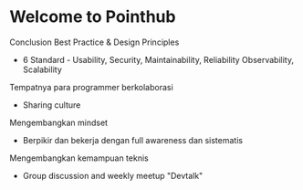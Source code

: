 <h1 class="font-extrabold">Welcome to <span class="text-green-500">Pointhub</span></h1>

<div>
  <p class="text-sm -mt-10 font-bold text-gray-300 py-1 rounded cursor-pointer">
    <span class="text-3xl font-bold text-gray-400 py-1 rounded cursor-pointer">
      Conclusion
    </span>
    <span>Best Practice & Design Principles</span>
    <ul class="text-xs font-light">
      <li>6 Standard - Usability, Security, Maintainability, Reliability Observability, Scalability</li>
    </ul>
  </p>
</div>
<div class="flex flex-col text-sm space-y-5">
    <div>
      <span class="text-sm font-extralight">Tempatnya para programmer berkolaborasi</span>
      <ul class="text-xs">
        <li>Sharing culture</li>
      </ul>
    </div>
    <div>
      <span class="text-sm font-extralight">Mengembangkan mindset</span>
      <ul class="text-xs">
        <li>Berpikir dan bekerja dengan full awareness dan sistematis</li>
      </ul>
    </div>
    <div>
      <span class="text-sm font-extralight">Mengembangkan kemampuan teknis</span>
      <ul class="text-xs">
        <li>Group discussion and weekly meetup "Devtalk"</li>
      </ul>
    </div>
</div>

<!--
Time: 30:00

- berikut konklusi nya
- penerapan 6 standard
- berpikir dan bekerja secara sistematis seperti step-step yang baru kita jalankan
-->